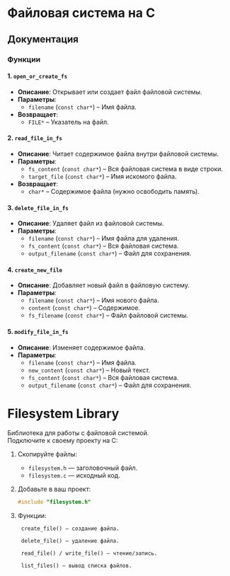 # Файловая система на C  

## **Документация**  

### **Функции**  

#### **1. `open_or_create_fs`**  
- **Описание**: Открывает или создает файл файловой системы.  
- **Параметры**:  
  - `filename` (`const char*`) – Имя файла.  
- **Возвращает**:  
  - `FILE*` – Указатель на файл.  

#### **2. `read_file_in_fs`**  
- **Описание**: Читает содержимое файла внутри файловой системы.  
- **Параметры**:  
  - `fs_content` (`const char*`) – Вся файловая система в виде строки.  
  - `target_file` (`const char*`) – Имя искомого файла.  
- **Возвращает**:  
  - `char*` – Содержимое файла (нужно освободить память).  

#### **3. `delete_file_in_fs`**  
- **Описание**: Удаляет файл из файловой системы.  
- **Параметры**:  
  - `filename` (`const char*`) – Имя файла для удаления.  
  - `fs_content` (`const char*`) – Вся файловая система.  
  - `output_filename` (`const char*`) – Файл для сохранения.  

#### **4. `create_new_file`**  
- **Описание**: Добавляет новый файл в файловую систему.  
- **Параметры**:  
  - `filename` (`const char*`) – Имя нового файла.  
  - `content` (`const char*`) – Содержимое.  
  - `fs_filename` (`const char*`) – Файл файловой системы.  

#### **5. `modify_file_in_fs`**  
- **Описание**: Изменяет содержимое файла.  
- **Параметры**:  
  - `filename` (`const char*`) – Имя файла.  
  - `new_content` (`const char*`) – Новый текст.  
  - `fs_content` (`const char*`) – Вся файловая система.  
  - `output_filename` (`const char*`) – Файл для сохранения.  

# Filesystem Library

Библиотека для работы с файловой системой.  
Подключите к своему проекту на C:

1. Скопируйте файлы:
   - `filesystem.h` — заголовочный файл.
   - `filesystem.c` — исходный код.

2. Добавьте в ваш проект:
   ```c
   #include "filesystem.h"

3. Функции:

        create_file() — создание файла.

        delete_file() — удаление файла.

        read_file() / write_file() — чтение/запись.

        list_files() — вывод списка файлов.
